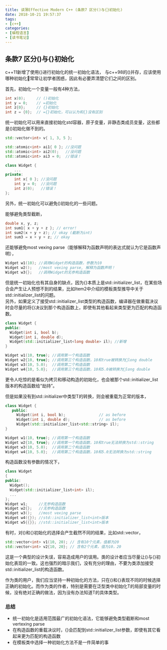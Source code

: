 ```yaml
---
title: 读薄Effective Modern C++ (条款7 区分()与{}初始化)
date: 2018-10-21 19:57:37
tags:
- [c++]
categories:
- [编程语言]
- [读书笔记]
---
```


## 条款7 区分()与{}初始化
c++11新增了使用{}进行初始化的统一初始化语法， 与c++98的()并存，应该使用哪种初始化常常让初学者困惑，因此有必要弄清楚它们之间的区别。
<!-- more -->
首先，初始化一个变量一般有4种方法，
```cpp
int x(0);     // ()初始化
int y = 0;    // =初始化
int z{0};     // {}初始化
int z = {0};  // ={}初始化，可以认为和{}没有区别
```
统一初始化可以用来直接初始化std容器，原子变量，非静态类成员变量，这些都是()初始化做不到的。
```cpp
std::vector<int> v{ 1, 3, 5 }; 
```
```cpp
std::atomic<int> ai1{ 0 }; //没问题
std::atomic<int> ai2(0);   //没问题
std::atomic<int> ai3 = 0;  //错误！
```
```cpp
class Widget {
    ...
private:
    int x{ 0 }; //没问题
    int y = 0;  //没问题
    int z(0);   //错误！
};
```


另外，统一初始化可以避免()初始化的一些问题。

能够避免类型截断，
```cpp
double x, y, z;
int sum1{ x + y + z }; // error!
int sum2(x + y + z); // okay (截断为int)
int sum3 = x + y + z; // okay
```
还能够避免most vexing parse（能够解释为函数声明的表达式就认为它是函数声明），
```cpp
Widget w1(10); //调用Widget的构造函数，参数为10
Widget w2();   //most vexing parse, 解释为函数声明！
Widget w3{};   //调用Widget的无参构造函数
```
但是统一初始化也有其自身的缺点，因为{}本质上是std::initializer_list，在某些场合会产生让人预想不到的结果，比如Item2中介绍的模板类型推导中关于std::initializer_list的问题。        
另外，如果定义了接受std::initializer_list类型的构造函数，编译器在做重载决议时会尽量的将{}决议到那个构造函数上，即使有其他看起来类型更为匹配的构造函数。
```cpp
class Widget {
public:
  Widget(int i, bool b);
  Widget(int i, double d);
  Widget(std::initializer_list<long double> il); //新增
}

Widget w1(10, true); //调用第一个构造函数
Widget w2{10, true}; //调用第三个构造函数，10和true被转换为long double
Widget w3(10, 5.0);  //调用第二个构造函数
Widget w4{10, 5.0};  //调用第三个构造函数，10和5.0被转换为long double

```
更令人吃惊的是看似为拷贝和移动构造的初始化，也会被那个std::initializer_list版本的构造函数给“劫持”。

但是如果没有到std::initializer<T>中类型T的转换，则会被重载为正常的版本，
```cpp
class Widget {
   public:
     Widget(int i, bool b);               // as before
     Widget(int i, double d);             // as before
     Widget(std::initializer_list<std::string> il);
}

Widget w1(10, true); //调用第一个构造函数
Widget w2{10, true}; //调用第一个构造函数，10和true无法转换为std::string
Widget w3(10, 5.0);  //调用第二个构造函数
Widget w4{10, 5.0};  //调用第二个构造函数，10和5.0无法转换为std::string
```

构造函数没有参数的情况下， 
```cpp
class Widget 
{
public:
  Widget();
  Widget(std::initializer_list<int> il);
  ... 
};
Widget w1;     //无参构造函数
Widget w2{};   //无参构造函数
Widget w3();   //most vexing parse
Widget w4({}); //std::initializer_list<int>版本
Widget w5{{}}; //std::initializer_list<int>版本
```

有时，对()和{}初始化的选择会产生截然不同的结果，比如std::vector，
```cpp
std::vector<int> v1(10, 20); // 含有10个元素，值都为20
std::vector<int> v2{10, 20}; // 含有2个元素，值为10，20
```
这是一个典型的设计失误，容易造成用户的误用。类的设计者应当尽量让()与{}初始化表现的一致。这也强烈的暗示我们，没有充分的理由，不要为类添加接受std::initializer_list的构造函数。

作为类的用户，我们应当坚持一种初始化的方法，只在()和{}表现不同的时候选择正确的初始化。而作为类的作者，特别是需要在泛型类中初始化T的局部变量的时候，没有绝对正确的做法，因为没有办法知道T的具体类型。

### 总结
- 统一初始化是适用范围最广的初始化语法，它能够避免类型截断和most vertexing parse
- 在构造函数的重载决议时，{}会匹配到std::initializer_list参数，即使有其它看起来更为匹配的构造函数
- 在模板类中选择一种初始化方法不是一件简单的事



